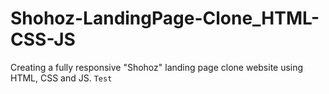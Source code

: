 # Shohoz-LandingPage-Clone_HTML-CSS-JS
Creating a fully responsive "Shohoz" landing page clone website using HTML, CSS and JS.
`Test`
